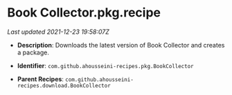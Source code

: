 # Book Collector.pkg.recipe

_Last updated 2021-12-23 19:58:07Z_

- **Description**: Downloads the latest version of Book Collector and creates a package.

- **Identifier**: `com.github.ahousseini-recipes.pkg.BookCollector`

- **Parent Recipes**: `com.github.ahousseini-recipes.download.BookCollector`